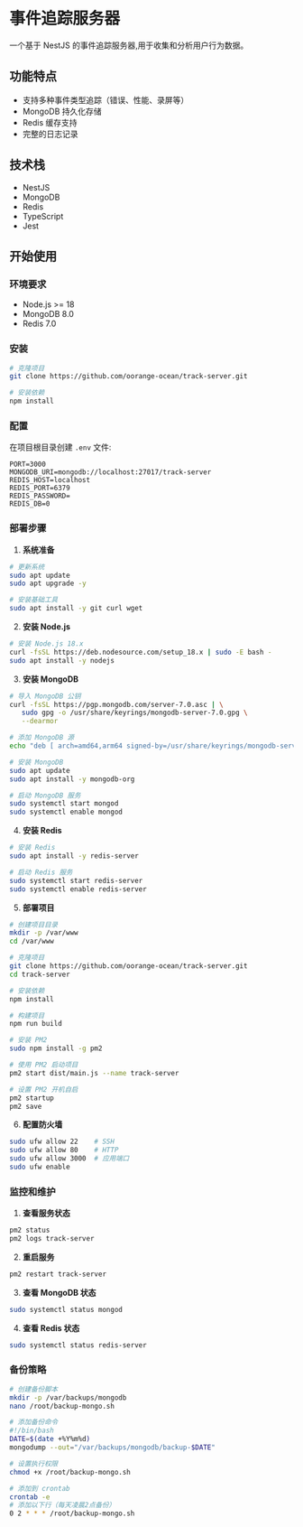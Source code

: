 # 事件追踪服务器

一个基于 NestJS 的事件追踪服务器,用于收集和分析用户行为数据。

## 功能特点

- 支持多种事件类型追踪（错误、性能、录屏等）
- MongoDB 持久化存储
- Redis 缓存支持
- 完整的日志记录

## 技术栈

- NestJS
- MongoDB
- Redis
- TypeScript
- Jest

## 开始使用

### 环境要求

- Node.js >= 18
- MongoDB 8.0
- Redis 7.0

### 安装

```bash
# 克隆项目
git clone https://github.com/oorange-ocean/track-server.git

# 安装依赖
npm install
```

### 配置

在项目根目录创建 `.env` 文件:

```env
PORT=3000
MONGODB_URI=mongodb://localhost:27017/track-server
REDIS_HOST=localhost
REDIS_PORT=6379
REDIS_PASSWORD=
REDIS_DB=0
```

### 部署步骤

1. **系统准备**
```bash
# 更新系统
sudo apt update
sudo apt upgrade -y

# 安装基础工具
sudo apt install -y git curl wget
```

2. **安装 Node.js**
```bash
# 安装 Node.js 18.x
curl -fsSL https://deb.nodesource.com/setup_18.x | sudo -E bash -
sudo apt install -y nodejs
```

3. **安装 MongoDB**
```bash
# 导入 MongoDB 公钥
curl -fsSL https://pgp.mongodb.com/server-7.0.asc | \
   sudo gpg -o /usr/share/keyrings/mongodb-server-7.0.gpg \
   --dearmor

# 添加 MongoDB 源
echo "deb [ arch=amd64,arm64 signed-by=/usr/share/keyrings/mongodb-server-7.0.gpg ] https://repo.mongodb.org/apt/ubuntu jammy/mongodb-org/7.0 multiverse" | sudo tee /etc/apt/sources.list.d/mongodb-org-7.0.list

# 安装 MongoDB
sudo apt update
sudo apt install -y mongodb-org

# 启动 MongoDB 服务
sudo systemctl start mongod
sudo systemctl enable mongod
```

4. **安装 Redis**
```bash
# 安装 Redis
sudo apt install -y redis-server

# 启动 Redis 服务
sudo systemctl start redis-server
sudo systemctl enable redis-server
```

5. **部署项目**
```bash
# 创建项目目录
mkdir -p /var/www
cd /var/www

# 克隆项目
git clone https://github.com/oorange-ocean/track-server.git
cd track-server

# 安装依赖
npm install

# 构建项目
npm run build

# 安装 PM2
sudo npm install -g pm2

# 使用 PM2 启动项目
pm2 start dist/main.js --name track-server

# 设置 PM2 开机自启
pm2 startup
pm2 save
```

6. **配置防火墙**
```bash
sudo ufw allow 22    # SSH
sudo ufw allow 80    # HTTP
sudo ufw allow 3000  # 应用端口
sudo ufw enable
```

### 监控和维护

1. **查看服务状态**
```bash
pm2 status
pm2 logs track-server
```

2. **重启服务**
```bash
pm2 restart track-server
```

3. **查看 MongoDB 状态**
```bash
sudo systemctl status mongod
```

4. **查看 Redis 状态**
```bash
sudo systemctl status redis-server
```

### 备份策略

```bash
# 创建备份脚本
mkdir -p /var/backups/mongodb
nano /root/backup-mongo.sh

# 添加备份命令
#!/bin/bash
DATE=$(date +%Y%m%d)
mongodump --out="/var/backups/mongodb/backup-$DATE"

# 设置执行权限
chmod +x /root/backup-mongo.sh

# 添加到 crontab
crontab -e
# 添加以下行（每天凌晨2点备份）
0 2 * * * /root/backup-mongo.sh
```
